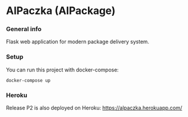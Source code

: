 # AlPaczka (AlPackage)

### General info
Flask web application for modern package delivery system.

### Setup
You can run this project with docker-compose:
```
docker-compose up
```

### Heroku
Release P2 is also deployed on Heroku: https://alpaczka.herokuapp.com/
